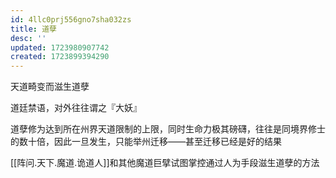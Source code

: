 ```yaml
---
id: 4llc0prj556gno7sha032zs
title: 道孽
desc: ''
updated: 1723980907742
created: 1723899394290
---
```


天道畸变而滋生道孽

道廷禁语，对外往往谓之『大妖』

道孽修为达到所在州界天道限制的上限，同时生命力极其磅礴，往往是同境界修士的数十倍，因此一旦发生，只能举州迁移——甚至迁移已经是好的结果

[[阵问.天下.魔道.诡道人]]和其他魔道巨擘试图掌控通过人为手段滋生道孽的方法
